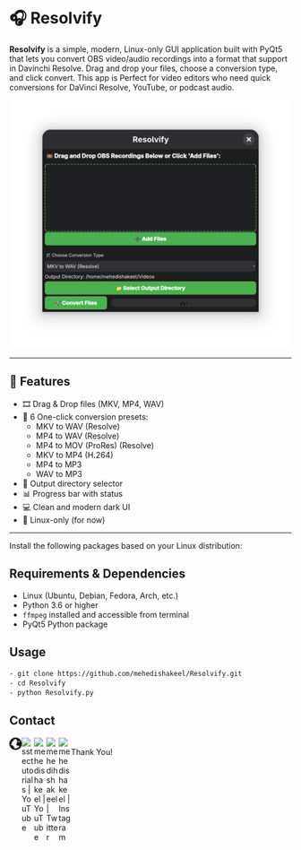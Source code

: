# 🎧 Resolvify

**Resolvify** is a simple, modern, Linux-only GUI application built with PyQt5 that lets you convert OBS video/audio recordings into a format that support in Davinchi Resolve. Drag and drop your files, choose a conversion type, and click convert. This app is Perfect for video editors who need quick conversions for DaVinci Resolve, YouTube, or podcast audio.

![Resolvify Screenshot](appscreenshot.png) <!-- Replace with actual image path -->

---
## 🚀 Features

- 🎞️ Drag & Drop files (MKV, MP4, WAV)
- 🔧 6 One-click conversion presets:
  - MKV to WAV (Resolve)
  - MP4 to WAV (Resolve)
  - MP4 to MOV (ProRes) (Resolve)
  - MKV to MP4 (H.264)
  - MP4 to MP3
  - WAV to MP3
- 📁 Output directory selector
- 📊 Progress bar with status
- 💻 Clean and modern dark UI
- 🐧 Linux-only (for now)

---

Install the following packages based on your Linux distribution:

## Requirements & Dependencies

- Linux (Ubuntu, Debian, Fedora, Arch, etc.)  
- Python 3.6 or higher  
- `ffmpeg` installed and accessible from terminal  
- PyQt5 Python package

## Usage
```bash
- git clone https://github.com/mehedishakeel/Resolvify.git
- cd Resolvify
- python Resolvify.py
```
## Contact
[<img align="left" alt="mehedishakeel.online" width="22px" src="https://raw.githubusercontent.com/iconic/open-iconic/master/svg/globe.svg" />](https://mehedishakeel.com)
[<img align="left" alt="sstectutorials | YouTube" width="22px" src="https://cdn.jsdelivr.net/npm/simple-icons@v3/icons/youtube.svg" />](https://youtube.com/sstectutorials)
[<img align="left" alt="mehedishakeel | YouTube" width="22px" src="https://cdn.jsdelivr.net/npm/simple-icons@v3/icons/youtube.svg" />](https://youtube.com/mehedishakeel)
[<img align="left" alt="mehedihshakeel | Twitter" width="22px" src="https://cdn.jsdelivr.net/npm/simple-icons@v3/icons/twitter.svg" />](https://twitter.com/mehedishakeel)
[<img align="left" alt="mehedishakeel | Instagram" width="22px" src="https://cdn.jsdelivr.net/npm/simple-icons@v3/icons/instagram.svg" />](http://instagram.com/mehedishakeel/)
<br>
Thank You!
